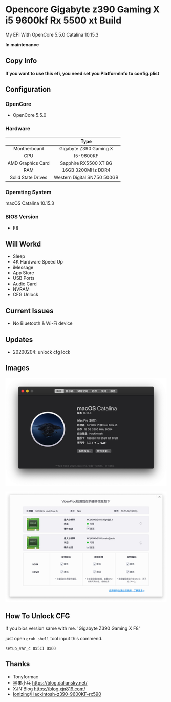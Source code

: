 # Opencore Gigabyte z390 Gaming X i5 9600kf Rx 5500 xt Build

My EFI With OpenCore 5.5.0 Catalina 10.15.3

**In maintenance**

## Copy Info

**If you want to use this efi, you need set you PlatformInfo to config.plist**

## Configuration

### OpenCore

- OpenCore 5.5.0

### Hardware

|                    |            Type             |
| :----------------: | :-------------------------: |
|    Montherboard    |   Gigabyte Z390 Gaming X    |
|        CPU         |          I5-9600KF          |
| AMD Graphics Card  |    Sapphire RX5500 XT 8G    |
|        RAM         |      16GB 3200MHz DDR4      |
| Solid State Drives | Western Digital SN750 500GB |

### Operating System

macOS Catalina 10.15.3

### BIOS Version

- F8

## Will Workd

- Sleep
- 4K Hardware Speed Up
- iMessage
- App Store
- USB Ports
- Audio Card
- NVRAM
- CFG Unlock

## Current Issues

- No Bluetooth & Wi-Fi device

## Updates

- 20200204: unlock cfg lock

## Images

![](/img/Xnip2020-02-04_16-16-37.jpg)

![](/img/Xnip2020-02-04_16-15-20.jpg)

## How To Unlock CFG

If you bios version same with me. 'Gigabyte Z390 Gaming X F8'

just open `grub shell` tool input this commend.

```grub
setup_var_c 0x5C1 0x00
```

## Thanks

- Tonyformac
- 黑果小兵 https://blog.daliansky.net/
- XJN'Blog https://blog.xjn819.com/
- [Ionizing/Hackintosh-z390-9600KF-rx590](https://github.com/Ionizing/Hackintosh-z390-9600KF-rx590)
